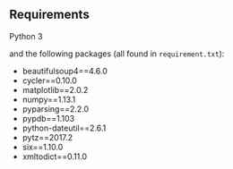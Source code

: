 ## Requirements

Python 3

and the following packages (all found in `requirement.txt`):

* beautifulsoup4==4.6.0
* cycler==0.10.0
* matplotlib==2.0.2
* numpy==1.13.1
* pyparsing==2.2.0
* pypdb==1.103
* python-dateutil==2.6.1
* pytz==2017.2
* six==1.10.0
* xmltodict==0.11.0
